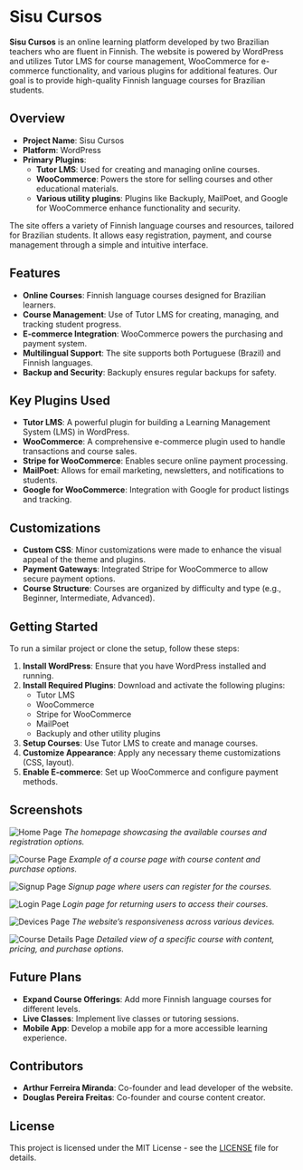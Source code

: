 # Sisu Cursos

**Sisu Cursos** is an online learning platform developed by two Brazilian teachers who are fluent in Finnish. The website is powered by WordPress and utilizes Tutor LMS for course management, WooCommerce for e-commerce functionality, and various plugins for additional features. Our goal is to provide high-quality Finnish language courses for Brazilian students.

## Overview

- **Project Name**: Sisu Cursos
- **Platform**: WordPress
- **Primary Plugins**:
  - **Tutor LMS**: Used for creating and managing online courses.
  - **WooCommerce**: Powers the store for selling courses and other educational materials.
  - **Various utility plugins**: Plugins like Backuply, MailPoet, and Google for WooCommerce enhance functionality and security.

The site offers a variety of Finnish language courses and resources, tailored for Brazilian students. It allows easy registration, payment, and course management through a simple and intuitive interface.

## Features

- **Online Courses**: Finnish language courses designed for Brazilian learners.
- **Course Management**: Use of Tutor LMS for creating, managing, and tracking student progress.
- **E-commerce Integration**: WooCommerce powers the purchasing and payment system.
- **Multilingual Support**: The site supports both Portuguese (Brazil) and Finnish languages.
- **Backup and Security**: Backuply ensures regular backups for safety.

## Key Plugins Used

- **Tutor LMS**: A powerful plugin for building a Learning Management System (LMS) in WordPress.
- **WooCommerce**: A comprehensive e-commerce plugin used to handle transactions and course sales.
- **Stripe for WooCommerce**: Enables secure online payment processing.
- **MailPoet**: Allows for email marketing, newsletters, and notifications to students.
- **Google for WooCommerce**: Integration with Google for product listings and tracking.

## Customizations

- **Custom CSS**: Minor customizations were made to enhance the visual appeal of the theme and plugins.
- **Payment Gateways**: Integrated Stripe for WooCommerce to allow secure payment options.
- **Course Structure**: Courses are organized by difficulty and type (e.g., Beginner, Intermediate, Advanced).

## Getting Started

To run a similar project or clone the setup, follow these steps:

1. **Install WordPress**: Ensure that you have WordPress installed and running.
2. **Install Required Plugins**: Download and activate the following plugins:
   - Tutor LMS
   - WooCommerce
   - Stripe for WooCommerce
   - MailPoet
   - Backuply and other utility plugins
3. **Setup Courses**: Use Tutor LMS to create and manage courses.
4. **Customize Appearance**: Apply any necessary theme customizations (CSS, layout).
5. **Enable E-commerce**: Set up WooCommerce and configure payment methods.

## Screenshots

![Home Page](screenshots/sisucursos.com.png)
*The homepage showcasing the available courses and registration options.*

![Course Page](screenshots/sisucursos.com_produto.png)
*Example of a course page with course content and purchase options.*

![Signup Page](screenshots/signup.png)
*Signup page where users can register for the courses.*

![Login Page](screenshots/login.png)
*Login page for returning users to access their courses.*

![Devices Page](screenshots/visaotodosdevices.png)
*The website’s responsiveness across various devices.*

![Course Details Page](screenshots/cursopagina.png)
*Detailed view of a specific course with content, pricing, and purchase options.*


## Future Plans

- **Expand Course Offerings**: Add more Finnish language courses for different levels.
- **Live Classes**: Implement live classes or tutoring sessions.
- **Mobile App**: Develop a mobile app for a more accessible learning experience.

## Contributors

- **Arthur Ferreira Miranda**: Co-founder and lead developer of the website.
- **Douglas Pereira Freitas**: Co-founder and course content creator.

## License

This project is licensed under the MIT License - see the [LICENSE](LICENSE) file for details.
